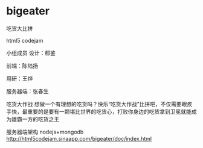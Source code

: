 bigeater
========

吃货大比拼

html5 codejam

小组成员
设计：郗鉴

前端：陈陆扬

用研：王烨

服务器端：张春生

吃货大作战
想做一个有理想的吃货吗？快乐“吃货大作战”比拼吧，不仅需要眼疾手快，最重要的是要有一颗堪比世界的吃货心，打败你身边的吃货拿到卫冕就能成为雄霸一方的吃货之王

服务器端架构
nodejs+mongodb
http://html5codejam.sinaapp.com/bigeater/doc/index.html

